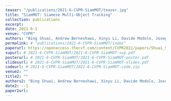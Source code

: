 ```yaml
---
teaser: "/publications/2021-6-CVPR-SiamMOT/teaser.jpg"
title: "SiamMOT: Siamese Multi-Object Tracking"
collection: publications
excerpt: 
date: 2021-6-1
venue: "CVPR"
authors: "Bing Shuai, Andrew Berneshawi, Xinyu Li, Davide Modolo, Joseph Tighe"
permalink: # "publications/2021-6-CVPR-SiamMOT/index"
paperurl: https://openaccess.thecvf.com/content/CVPR2021/papers/Shuai_SiamMOT_Siamese_Multi-Object_Tracking_CVPR_2021_paper.pdf
supurl: # 2021-6-CVPR-SiamMOT/2021-6-CVPR-SiamMOT-sup.pdf
posterurl: # 2021-6-CVPR-SiamMOT/2021-6-CVPR-SiamMOT-poster.pdf
slidesurl: # 2021-6-CVPR-SiamMOT/2021-6-CVPR-SiamMOT-slides.pdf
codeurl: # 2021-6-CVPR-SiamMOT/2021-6-CVPR-SiamMOT-code.zip
venue2: ""
title2: ""
authors2: "Bing Shuai, Andrew Berneshawi, Xinyu Li, Davide Modolo, Joseph Tighe"
date2: --1
paper2url: 
---
```



